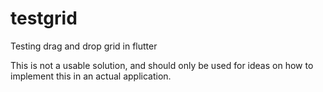 # testgrid

Testing drag and drop grid in flutter

This is not a usable solution, and should only be used for ideas on how to implement this in an actual application.